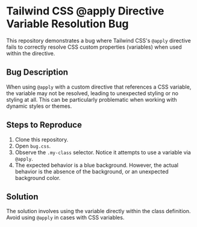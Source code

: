 # Tailwind CSS @apply Directive Variable Resolution Bug

This repository demonstrates a bug where Tailwind CSS's `@apply` directive fails to correctly resolve CSS custom properties (variables) when used within the directive.

## Bug Description

When using `@apply` with a custom directive that references a CSS variable, the variable may not be resolved, leading to unexpected styling or no styling at all.  This can be particularly problematic when working with dynamic styles or themes.

## Steps to Reproduce

1. Clone this repository.
2. Open `bug.css`.
3. Observe the `.my-class` selector.  Notice it attempts to use a variable via `@apply`.
4. The expected behavior is a blue background. However, the actual behavior is the absence of the background, or an unexpected background color.

## Solution

The solution involves using the variable directly within the class definition. Avoid using `@apply` in cases with CSS variables.